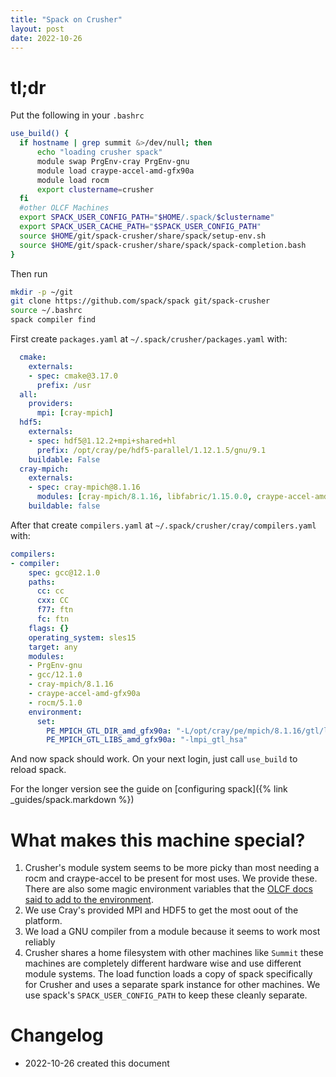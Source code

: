 ```yaml
---
title: "Spack on Crusher"
layout: post
date: 2022-10-26
---
```


# tl;dr

Put the following in your `.bashrc`

```bash
use_build() {
  if hostname | grep summit &>/dev/null; then
      echo "loading crusher spack"
      module swap PrgEnv-cray PrgEnv-gnu
      module load craype-accel-amd-gfx90a
      module load rocm
      export clustername=crusher
  fi
  #other OLCF Machines
  export SPACK_USER_CONFIG_PATH="$HOME/.spack/$clustername"
  export SPACK_USER_CACHE_PATH="$SPACK_USER_CONFIG_PATH"
  source $HOME/git/spack-crusher/share/spack/setup-env.sh
  source $HOME/git/spack-crusher/share/spack/spack-completion.bash
}
```

Then run

```bash
mkdir -p ~/git
git clone https://github.com/spack/spack git/spack-crusher
source ~/.bashrc
spack compiler find
```



First create `packages.yaml` at `~/.spack/crusher/packages.yaml` with:

```yaml
  cmake:
    externals:
    - spec: cmake@3.17.0
      prefix: /usr
  all:
    providers:
      mpi: [cray-mpich]
  hdf5:
    externals:
    - spec: hdf5@1.12.2+mpi+shared+hl
      prefix: /opt/cray/pe/hdf5-parallel/1.12.1.5/gnu/9.1
    buildable: False
  cray-mpich:
    externals:
    - spec: cray-mpich@8.1.16
      modules: [cray-mpich/8.1.16, libfabric/1.15.0.0, craype-accel-amd-gfx90a, rocm/5.1.0]
    buildable: false
```

After that create `compilers.yaml` at `~/.spack/crusher/cray/compilers.yaml` with:

```yaml
compilers:
- compiler:
    spec: gcc@12.1.0
    paths:
      cc: cc
      cxx: CC
      f77: ftn
      fc: ftn
    flags: {}
    operating_system: sles15
    target: any
    modules:
    - PrgEnv-gnu
    - gcc/12.1.0
    - cray-mpich/8.1.16
    - craype-accel-amd-gfx90a
    - rocm/5.1.0
    environment:
      set:
        PE_MPICH_GTL_DIR_amd_gfx90a: "-L/opt/cray/pe/mpich/8.1.16/gtl/lib"
        PE_MPICH_GTL_LIBS_amd_gfx90a: "-lmpi_gtl_hsa"
```

And now spack should work.  On your next login, just call `use_build` to reload spack.

For the longer version see the guide on [configuring spack]({% link _guides/spack.markdown %})

# What makes this machine special?

1. Crusher's module system seems to be more picky than most needing a rocm and craype-accel to be present for most uses.  We provide these.  There are also some magic environment variables that the [OLCF docs said to add to the environment](https://github.com/olcf/olcf-user-docs/blob/master/systems/crusher_quick_start_guide.rst#1-compiling-with-the-cray-compiler-wrappers-cc-or-cc).
2. We use Cray's provided MPI and HDF5 to get the most oout of the platform.
3. We load a GNU compiler from a module because it seems to work most reliably
4. Crusher shares a home filesystem with other machines like `Summit`  these
   machines are completely different hardware wise and use different module
   systems.  The load function loads a copy of spack specifically for Crusher and uses
   a separate spark instance for other machines.  We use spack's `SPACK_USER_CONFIG_PATH` 
   to keep these cleanly separate.

# Changelog

+ 2022-10-26 created this document
